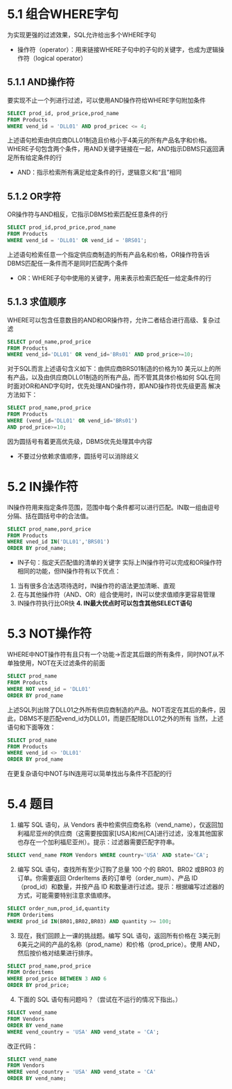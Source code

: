 # 5.1 组合WHERE字句
为实现更强的过滤效果，SQL允许给出多个WHERE字句
- 操作符（operator）：用来链接WHERE子句中的子句的关键字，也成为逻辑操作符（logical operator）

## 5.1.1 AND操作符
要实现不止一个列进行过滤，可以使用AND操作符给WHERE字句附加条件
```sql
SELECT prod_id, prod_price,prod_name
FROM Products
WHERE vend_id = 'DLL01' AND prod_pricec <= 4;
```
上述语句检索由供应商DLL01制造且价格小于4美元的所有产品名字和价格。WHERE子句包含两个条件，用AND关键字链接在一起，AND指示DBMS只返回满足所有给定条件的行
- AND：指示检索所有满足给定条件的行，逻辑意义和“且”相同

## 5.1.2 OR字符
OR操作符与AND相反，它指示DBMS检索匹配任意条件的行
```sql
SELECT prod_id,prod_price,prod_name
FROM Products
WHERE vend_id = 'DLL01' OR vend_id = 'BRS01';
```
上述语句检索任意一个指定供应商制造的所有产品名和价格，OR操作符告诉DBMS匹配任一条件而不是同时匹配两个条件
- OR：WHERE子句中使用的关键字，用来表示检索匹配任一给定条件的行

## 5.1.3 求值顺序
WHERE可以包含任意数目的AND和OR操作符，允许二者结合进行高级、复杂过滤
```sql
SELECT prod_name,prod_price
FROM Products
WHERE vend_id='DLL01' OR vend_id='BRs01' AND prod_price>=10;
```
对于SQL而言上述语句含义如下：由供应商BRS01制造的价格为10 美元以上的所有产品，以及由供应商DLL01制造的所有产品，而不管其具体价格如何
SQL在同时面对OR和AND字句时，优先处理AND操作符，即AND操作符优先级更高
解决方法如下：
```sql
SELECT prod_name,prod_price
FROM Products
WHERE (vend_id='DLL01' OR vend_id='BRs01') 
AND prod_price>=10;
```
因为圆括号有着更高优先级，DBMS优先处理其中内容
- 不要过分依赖求值顺序，圆括号可以消除歧义

# 5.2 IN操作符
IN操作符用来指定条件范围，范围中每个条件都可以进行匹配。IN取一组由逗号分隔、括在圆括号中的合法值。
```sql
SELECT prod_name,pord_price
FROM Products
WHERE vned_id IN('DLL01','BRS01')
ORDER BY prod_name;
```
- IN子句：指定夭匹配值的清单的关键字
实际上IN操作符可以完成和OR操作符相同的功能，但IN操作符有以下优点：
1. 当有很多合法选项待选时，IN操作符的语法更加清晰、直观
2. 在与其他操作符（AND、OR）组合使用时，IN可以使求值顺序更容易管理
3. IN操作符执行比OR快
**4. IN最大优点时可以包含其他SELECT语句**

# 5.3 NOT操作符
WHERE中NOT操作符有且只有一个功能->否定其后跟的所有条件，同时NOT从不单独使用，NOT在夭过滤条件的前面
```sql
SELECT prod_name
FROM Products
WHERE NOT vend_id = 'DLL01'
ORDER BY prod_name
```
上述SQL列出除了DLL01之外所有供应商制造的产品。NOT否定在其后的条件，因此，DBMS不是匹配vend_id为DLL01，而是匹配除DLL01之外的所有
当然，上述语句和下面等效：
```sql
SELECT prod_name
FROM Products
WHERE vend_id <> 'DLL01'
ORDER BY prod_name
```
在更复杂语句中NOT与IN连用可以简单找出与条件不匹配的行

# 5.4 题目
1. 编写 SQL 语句，从 Vendors 表中检索供应商名称（vend_name），仅返回加利福尼亚州的供应商（这需要按国家[USA]和州[CA]进行过滤，没准其他国家也存在一个加利福尼亚州）。提示：过滤器需要匹配字符串。
```sql
SELECT vend_name FROM Vendors WHERE country='USA' AND state='CA';
```
2. 编写 SQL 语句，查找所有至少订购了总量 100 个的 BR01、BR02 或BR03 的订单。你需要返回 OrderItems 表的订单号（order_num）、产品 ID（prod_id）和数量，并按产品 ID 和数量进行过滤。提示：根据编写过滤器的方式，可能需要特别注意求值顺序。
```sql
SELECT order_num,prod_id,quantity
FROM Orderitems
WHERE prod_id IN(BR01,BR02,BR03) AND quantity >= 100;
```
3. 现在，我们回顾上一课的挑战题。编写 SQL 语句，返回所有价格在 3美元到 6美元之间的产品的名称（prod_name）和价格（prod_price）。使用 AND，然后按价格对结果进行排序。
```sql
SELECT prod_name,prod_price
FROM Orderitems
WHERE prod_price BETWEEN 3 AND 6
ORDER BY prod_price;
```
4. 下面的 SQL 语句有问题吗？（尝试在不运行的情况下指出。）
```sql
SELECT vend_name
FROM Vendors
ORDER BY vend_name
WHERE vend_country = 'USA' AND vend_state = 'CA';
```
改正代码：
```sql
SELECT vend_name
FROM Vendors
WHERE vend_country = 'USA' AND vend_state = 'CA'
ORDER BY vend_name;
```